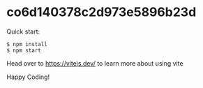 # co6d140378c2d973e5896b23d

Quick start:

```
$ npm install
$ npm start
````

Head over to https://vitejs.dev/ to learn more about using vite



Happy Coding!
